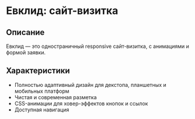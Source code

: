 # Евклид: сайт-визитка

## Описание
Евклид — это одностраничный responsive сайт-визитка, с анимациями и формой заявки. 

## Характеристики
- Полностью адаптивный дизайн для декстопа, планшетных и мобильных платформ
- Чистая и современная разметка
- CSS-анимации для ховер-эффектов кнопок и ссылок
- Доступная навигация
